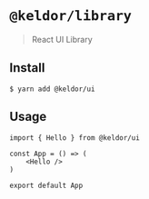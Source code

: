 # `@keldor/library`

> React UI Library

## Install
`$ yarn add @keldor/ui`

## Usage
```
import { Hello } from @keldor/ui

const App = () => (
    <Hello />
)

export default App
```
